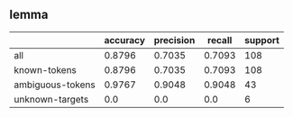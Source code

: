 
## lemma

|                  | accuracy | precision | recall | support |
|------------------|----------|-----------|--------|---------|
| all              | 0.8796   | 0.7035    | 0.7093 | 108     |
| known-tokens     | 0.8796   | 0.7035    | 0.7093 | 108     |
| ambiguous-tokens | 0.9767   | 0.9048    | 0.9048 | 43      |
| unknown-targets  | 0.0      | 0.0       | 0.0    | 6       |

